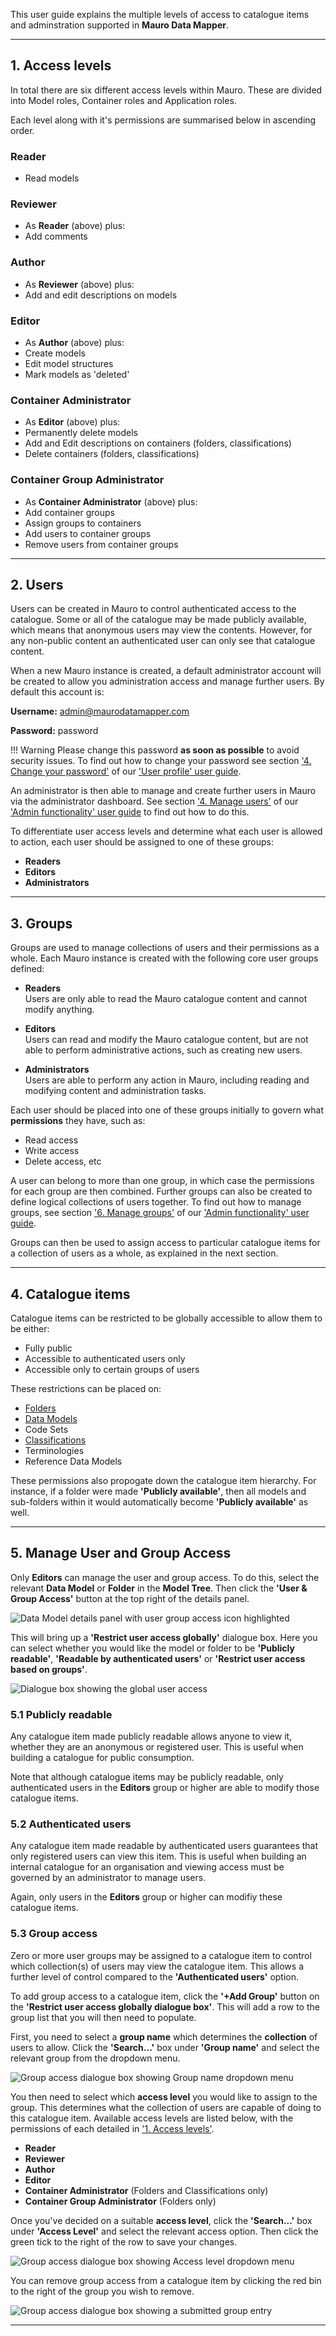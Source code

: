 This user guide explains the multiple levels of access to catalogue items and adminstration supported in **Mauro Data Mapper**. 

---

## <a name="access-levels"></a>1. Access levels

In total there are six different access levels within Mauro. These are divided into Model roles, Container roles and Application roles. 

Each level along with it's permissions are summarised below in ascending order. 


### Reader
* Read models

### Reviewer
* As **Reader** (above) plus:
* Add comments

### Author
* As **Reviewer** (above) plus:
* Add and edit descriptions on models

### Editor
* As **Author** (above) plus:
* Create models
* Edit model structures
* Mark models as 'deleted'

### Container Administrator
* As **Editor** (above) plus:
* Permanently delete models
* Add and Edit descriptions on containers (folders, classifications) 
* Delete containers (folders, classifications)

### Container Group Administrator
* As **Container Administrator** (above) plus:
* Add container groups
* Assign groups to containers
* Add users to container groups
* Remove users from container groups

---

## 2. Users

Users can be created in Mauro to control authenticated access to the catalogue. Some or all of the catalogue may be made publicly available, which means that anonymous users may view the contents. However, for any non-public content an authenticated user can only see that catalogue content.

When a new Mauro instance is created, a default administrator account will be created to allow you administration access and manage further users. By default this account is:

**Username:** admin@maurodatamapper.com

**Password:** password

!!! Warning
    Please change this password **as soon as possible** to avoid security issues. To find out how to change your password see section ['4. Change your password'](../user-profile/user-profile.md#change-password) of our ['User profile' user guide](../user-profile/user-profile.md).

An administrator is then able to manage and create further users in Mauro via the administrator dashboard. See section ['4. Manage users'](../admin-functionality/admin-functionality.md#manage-users) of our ['Admin functionality' user guide](../admin-functionality/admin-functionality.md) to find out how to do this.

To differentiate user access levels and determine what each user is allowed to action, each user should be assigned to one of these groups:

* **Readers**
* **Editors**
* **Administrators**

---

## 3. Groups

Groups are used to manage collections of users and their permissions as a whole. Each Mauro instance is created with the following core user groups defined:

* **Readers**  
	Users are only able to read the Mauro catalogue content and cannot modify anything.

* **Editors**  
	Users can read and modify the Mauro catalogue content, but are not able to perform administrative actions, such as creating new users.

* **Administrators**  
	Users are able to perform any action in Mauro, including reading and modifying content and administration tasks.

Each user should be placed into one of these groups initially to govern what **permissions** they have, such as:

* Read access
* Write access
* Delete access, etc

A user can belong to more than one group, in which case the permissions for each group are then combined. Further groups can also be created to define logical collections of users together. To find out how to manage groups, see section ['6. Manage groups'](../admin-functionality/admin-functionality.md#manage-groups) of our ['Admin functionality' user guide](../admin-functionality/admin-functionality.md).

Groups can then be used to assign access to particular catalogue items for a collection of users as a whole, as explained in the next section.

---

## 4. Catalogue items

Catalogue items can be restricted to be globally accessible to allow them to be either:

* Fully public 
* Accessible to authenticated users only 
* Accessible only to certain groups of users 


These restrictions can be placed on:

* [Folders](../../glossary/folder/folder.md)
* [Data Models](../../glossary/data-model/data-model.md)
* Code Sets
* [Classifications](../../glossary/classification/classification.md)
* Terminologies
* Reference Data Models

These permissions also propogate down the catalogue item hierarchy. For instance, if a folder were made **'Publicly available'**, then all models and sub-folders within it would automatically become **'Publicly available'** as well.

---

## 5. Manage User and Group Access

Only **Editors** can manage the user and group access. To do this, select the relevant **Data Model** or **Folder** in the **Model Tree**. Then click the **'User & Group Access'** button at the top right of the details panel.

![Data Model details panel with user group access icon highlighted](user-group-access-icon.png)
 
This will bring up a **'Restrict user access globally'** dialogue box. Here you can select whether you would like the model or folder to be **'Publicly readable'**, **'Readable by authenticated users'** or **'Restrict user access based on groups'**.

![Dialogue box showing the global user access](user-group-access-dialogue-box.png)

### 5.1 Publicly readable

Any catalogue item made publicly readable allows anyone to view it, whether they are an anonymous or registered user. This is useful when building a catalogue for public consumption.

Note that although catalogue items may be publicly readable, only authenticated users in the **Editors** group or higher are able to modify those catalogue items.

### 5.2 Authenticated users

Any catalogue item made readable by authenticated users guarantees that only registered users can view this item. This is useful when building an internal catalogue for an organisation and viewing access must be governed by an administrator to manage users.

Again, only users in the **Editors** group or higher can modifiy these catalogue items.

### 5.3 Group access

Zero or more user groups may be assigned to a catalogue item to control which collection(s) of users may view the catalogue item. This allows a further level of control compared to the **'Authenticated users'** option.

To add group access to a catalogue item, click the **'+Add Group'** button on the **'Restrict user access globally dialogue box'**. This will add a row to the group list that you will then need to populate. 

First, you need to select a **group name** which determines the **collection** of users to allow. Click the **'Search...'** box under **'Group name'** and select the relevant group from the dropdown menu.

![Group access dialogue box showing Group name dropdown menu](user-group-access-name.png)

You then need to select which **access level** you would like to assign to the group. This determines what the collection of users are capable of doing to this catalogue item. Available access levels are listed below, with the permissions of each detailed in ['1. Access levels'](#access-levels).

  * **Reader**
  * **Reviewer**
  * **Author**
  * **Editor**
  * **Container Administrator** (Folders and Classifications only)
  * **Container Group Administrator** (Folders only)

Once you've decided on a suitable **access level**, click the **'Search...'** box under **'Access Level'** and select the relevant access option. Then click the green tick to the right of the row to save your changes.

![Group access dialogue box showing Access level dropdown menu](user-group-access-level.png)

You can remove group access from a catalogue item by clicking the red bin to the right of the group you wish to remove. 

![Group access dialogue box showing a submitted group entry](user-group-access-submitted.png)

---